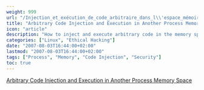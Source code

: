 ```yaml
---
weight: 999
url: "/Injection_et_exécution_de_code_arbitraire_dans_l\\'espace_mémoire_d\\'un_autre_processus/"
title: "Arbitrary Code Injection and Execution in Another Process Memory Space"
icon: "article"
description: "How to inject and execute arbitrary code in the memory space of another process"
categories: ["Linux", "Ethical Hacking"]
date: "2007-08-03T16:44:00+02:00"
lastmod: "2007-08-03T16:44:00+02:00"
tags: ["Process", "Memory", "Code Injection", "Security"]
toc: true
---
```


[Arbitrary Code Injection and Execution in Another Process Memory Space](/pdf/injection_de_code.pdf)